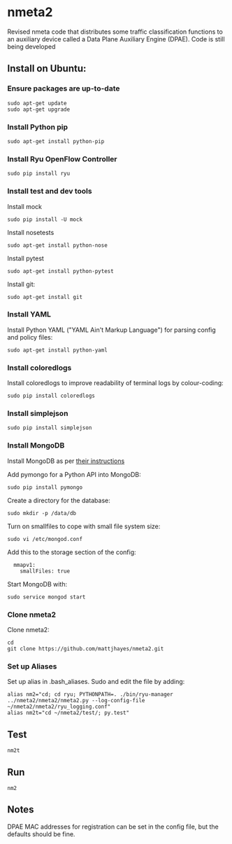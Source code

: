 # nmeta2
Revised nmeta code that distributes some traffic classification functions to an auxiliary device called a Data Plane Auxiliary Engine (DPAE). Code is still being developed

## Install on Ubuntu:

### Ensure packages are up-to-date
```
sudo apt-get update
sudo apt-get upgrade
```

### Install Python pip
```
sudo apt-get install python-pip
```

### Install Ryu OpenFlow Controller
```
sudo pip install ryu
```

### Install test and dev tools
Install mock
```
sudo pip install -U mock
```

Install nosetests
```
sudo apt-get install python-nose
```

Install pytest
```
sudo apt-get install python-pytest
```

Install git:
```
sudo apt-get install git
```

### Install YAML
Install Python YAML ("YAML Ain't Markup Language") for parsing config and policy files:
```
sudo apt-get install python-yaml
```

### Install coloredlogs
Install coloredlogs to improve readability of terminal logs by colour-coding:
```
sudo pip install coloredlogs
```

### Install simplejson
```
sudo pip install simplejson
```

### Install MongoDB
Install MongoDB as per [their instructions](https://docs.mongodb.org/manual/tutorial/install-mongodb-on-ubuntu/)

Add pymongo for a Python API into MongoDB:
```
sudo pip install pymongo
```

Create a directory for the database:
```
sudo mkdir -p /data/db
```

Turn on smallfiles to cope with small file system size:
```
sudo vi /etc/mongod.conf
```

Add this to the storage section of the config:
```
  mmapv1:
    smallFiles: true
```

Start MongoDB with:
```
sudo service mongod start
```

### Clone nmeta2
Clone nmeta2:
```
cd
git clone https://github.com/mattjhayes/nmeta2.git
```

### Set up Aliases
Set up alias in .bash_aliases. Sudo and edit the file by adding:
```
alias nm2="cd; cd ryu; PYTHONPATH=. ./bin/ryu-manager ../nmeta2/nmeta2/nmeta2.py --log-config-file ~/nmeta2/nmeta2/ryu_logging.conf"
alias nm2t="cd ~/nmeta2/test/; py.test"
```

## Test
```
nm2t
```

## Run
```
nm2
```

## Notes
DPAE MAC addresses for registration can be set in the config file, but the defaults should be fine.
